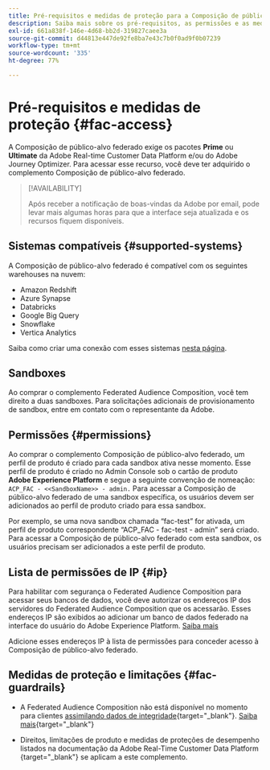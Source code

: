 ```yaml
---
title: Pré-requisitos e medidas de proteção para a Composição de público-alvo federado
description: Saiba mais sobre os pré-requisitos, as permissões e as medidas de proteção da Composição de público-alvo federado
exl-id: 661a838f-146e-4d68-bb2d-319827caee3a
source-git-commit: d44813e447de92fe8ba7e43c7b0f0ad9f0b07239
workflow-type: tm+mt
source-wordcount: '335'
ht-degree: 77%

---
```


# Pré-requisitos e medidas de proteção {#fac-access}

A Composição de público-alvo federado exige os pacotes **Prime** ou **Ultimate** da Adobe Real-time Customer Data Platform e/ou do Adobe Journey Optimizer. Para acessar esse recurso, você deve ter adquirido o complemento Composição de público-alvo federado.

>[!AVAILABILITY]
>
>Após receber a notificação de boas-vindas da Adobe por email, pode levar mais algumas horas para que a interface seja atualizada e os recursos fiquem disponíveis.

## Sistemas compatíveis {#supported-systems}

A Composição de público-alvo federado é compatível com os seguintes warehouses na nuvem:

* Amazon Redshift
* Azure Synapse
* Databricks
* Google Big Query
* Snowflake
* Vertica Analytics

Saiba como criar uma conexão com esses sistemas [nesta página](../connections/connections.md).

## Sandboxes

Ao comprar o complemento Federated Audience Composition, você tem direito a duas sandboxes. Para solicitações adicionais de provisionamento de sandbox, entre em contato com o representante da Adobe.

## Permissões {#permissions}

Ao comprar o complemento Composição de público-alvo federado, um perfil de produto é criado para cada sandbox ativa nesse momento. Esse perfil de produto é criado no Admin Console sob o cartão de produto **Adobe Experience Platform** e segue a seguinte convenção de nomeação: `ACP_FAC - <<SandboxName>> - admin.` Para acessar a Composição de público-alvo federado de uma sandbox específica, os usuários devem ser adicionados ao perfil de produto criado para essa sandbox.

Por exemplo, se uma nova sandbox chamada “fac-test” for ativada, um perfil de produto correspondente “ACP_FAC - fac-test - admin” será criado. Para acessar a Composição de público-alvo federado com esta sandbox, os usuários precisam ser adicionados a este perfil de produto.

## Lista de permissões de IP {#ip}

Para habilitar com segurança o Federated Audience Composition para acessar seus bancos de dados, você deve autorizar os endereços IP dos servidores do Federated Audience Composition que os acessarão. Esses endereços IP são exibidos ao adicionar um banco de dados federado na interface do usuário do Adobe Experience Platform. [Saiba mais](../connections/connections.md)

Adicione esses endereços IP à lista de permissões para conceder acesso à Composição de público-alvo federado.

## Medidas de proteção e limitações {#fac-guardrails}

* A Federated Audience Composition não está disponível no momento para clientes [assimilando dados de integridade](https://experienceleague.adobe.com/pt-br/docs/events/customer-data-management-voices-recordings/governance/healthcare-shield){target="_blank"}. [Saiba mais](https://experienceleague.adobe.com/pt-br/docs/journey-optimizer/using/audiences-profiles-identities/audiences/about-audiences){target="_blank"}

<!--
* Federated Audience Composition is compatible with Privacy & Security Shield and can be used in all verticals except for healthcare industries. Currently, Federated Audience Composition cannot be licensed to customers looking to ingest health data. [Learn more](https://experienceleague.adobe.com/en/docs/events/customer-data-management-voices-recordings/governance/healthcare-shield){target="_blank"}-->

* Direitos, limitações de produto e medidas de proteções de desempenho listados na documentação da Adobe Real-Time Customer Data Platform [](https://experienceleague.adobe.com/pt-br/docs/experience-platform/profile/guardrails){target="_blank"} se aplicam a este complemento.
